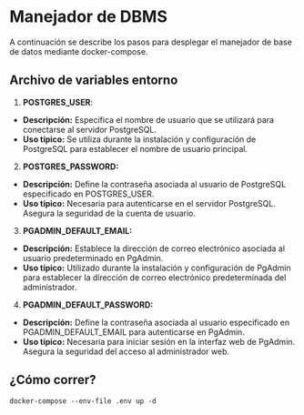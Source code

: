 # Manejador de DBMS

A continuación se describe los pasos para desplegar el manejador de base de datos mediante docker-compose.

## Archivo de variables entorno

 1. **POSTGRES_USER**: 
 - **Descripción:** Especifica el nombre de usuario que se utilizará para conectarse al servidor PostgreSQL.
 - **Uso típico:** Se utiliza durante la instalación y configuración de PostgreSQL para establecer el nombre de usuario principal.
 2. **POSTGRES_PASSWORD:**
- **Descripción:** Define la contraseña asociada al usuario de PostgreSQL especificado en POSTGRES_USER.
- **Uso típico:** Necesaria para autenticarse en el servidor PostgreSQL. Asegura la seguridad de la cuenta de usuario.
3. **PGADMIN_DEFAULT_EMAIL:**
- **Descripción:** Establece la dirección de correo electrónico asociada al usuario predeterminado en PgAdmin.
- **Uso típico:** Utilizado durante la instalación y configuración de PgAdmin para establecer la dirección de correo electrónico predeterminada del administrador.
4. **PGADMIN_DEFAULT_PASSWORD:**
- **Descripción:** Define la contraseña asociada al usuario especificado en PGADMIN_DEFAULT_EMAIL para autenticarse en PgAdmin.
- **Uso típico:** Necesaria para iniciar sesión en la interfaz web de PgAdmin. Asegura la seguridad del acceso al administrador web.

## ¿Cómo correr?
`docker-compose --env-file .env up -d`